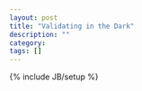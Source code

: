 ```yaml
---
layout: post
title: "Validating in the Dark"
description: ""
category: 
tags: []
---
```

{% include JB/setup %}
